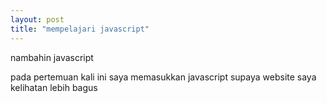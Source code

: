 ```yaml
---
layout: post
title: "mempelajari javascript"
---
```


nambahin javascript

pada pertemuan kali ini saya memasukkan javascript supaya website saya kelihatan lebih bagus